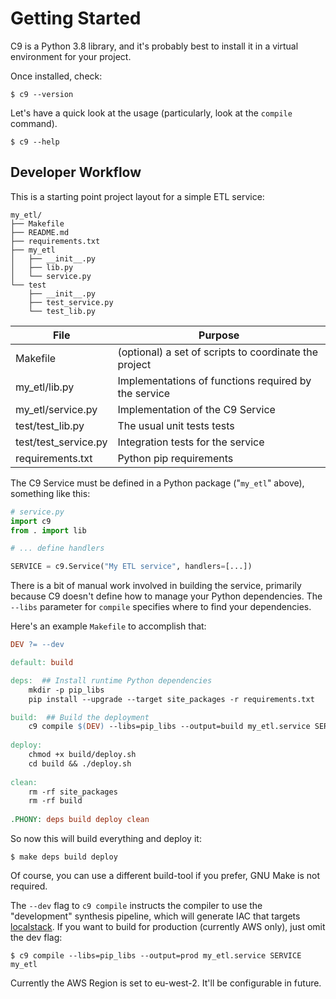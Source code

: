 # Getting Started

C9 is a Python 3.8 library, and it's probably best to install it in a virtual
environment for your project.

Once installed, check:

```shell
$ c9 --version
```

Let's have a quick look at the usage (particularly, look at the `compile` command).

```shell
$ c9 --help
```


## Developer Workflow

This is a starting point project layout for a simple ETL service:

```
my_etl/
├── Makefile
├── README.md
├── requirements.txt
├── my_etl
│   ├── __init__.py
│   ├── lib.py
│   └── service.py
└── test
    ├── __init__.py
    ├── test_service.py
    └── test_lib.py
```

| File                 | Purpose                                               |
|----------------------|-------------------------------------------------------|
| Makefile             | (optional) a set of scripts to coordinate the project |
| my_etl/lib.py        | Implementations of functions required by the service  |
| my_etl/service.py    | Implementation of the C9 Service                      |
| test/test_lib.py     | The usual unit tests tests                            |
| test/test_service.py | Integration tests for the service                     |
| requirements.txt     | Python pip requirements                               |


The C9 Service must be defined in a Python package ("`my_etl`" above), something
like this:

```python
# service.py
import c9
from . import lib

# ... define handlers

SERVICE = c9.Service("My ETL service", handlers=[...])
```

There is a bit of manual work involved in building the service, primarily
because C9 doesn't define how to manage your Python dependencies. The `--libs`
parameter for `compile` specifies where to find your dependencies.

Here's an example `Makefile` to accomplish that:

```makefile
DEV ?= --dev

default: build

deps:  ## Install runtime Python dependencies
	mkdir -p pip_libs
	pip install --upgrade --target site_packages -r requirements.txt

build:  ## Build the deployment
	c9 compile $(DEV) --libs=pip_libs --output=build my_etl.service SERVICE my_etl
    
deploy:
    chmod +x build/deploy.sh
    cd build && ./deploy.sh
    
clean:
	rm -rf site_packages
    rm -rf build
    
.PHONY: deps build deploy clean
```

So now this will build everything and deploy it:

```shell
$ make deps build deploy
````

Of course, you can use a different build-tool if you prefer, GNU Make is not
required.

The `--dev` flag to `c9 compile` instructs the compiler to use the "development"
synthesis pipeline, which will generate IAC that targets
[localstack](https://localstack.cloud/). If you want to build for production
(currently AWS only), just omit the dev flag:

```shell
$ c9 compile --libs=pip_libs --output=prod my_etl.service SERVICE my_etl
```

Currently the AWS Region is set to eu-west-2. It'll be configurable in future.
